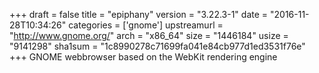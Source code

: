 +++
draft = false
title = "epiphany"
version = "3.22.3-1"
date = "2016-11-28T10:34:26"
categories = ['gnome']
upstreamurl = "http://www.gnome.org/"
arch = "x86_64"
size = "1446184"
usize = "9141298"
sha1sum = "1c8990278c71699fa041e84cb977d1ed3531f76e"
+++
GNOME webbrowser based on the WebKit rendering engine
